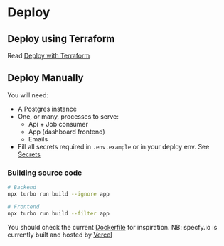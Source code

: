 # Deploy

## Deploy using Terraform

Read [Deploy with Terraform](./deploy.terraform.md)


## Deploy Manually

You will need:

- A Postgres instance
- One, or many, processes to serve:
  - Api + Job consumer
  - App (dashboard frontend)
  - Emails
- Fill all secrets required in `.env.example` or in your deploy env. See [Secrets](installation.md#secrets)

### Building source code

```sh
# Backend
npx turbo run build --ignore app

# Frontend
npx turbo run build --filter app
```

You should check the current [Dockerfile](../prod/Dockerfile) for inspiration.
NB: specfy.io is currently built and hosted by [Vercel](https://vercel.com)

